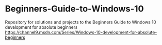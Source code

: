 # Beginners-Guide-to-Windows-10
Repository for solutions and projects to the Beginners Guide to Windows 10 development for absolute beginners https://channel9.msdn.com/Series/Windows-10-development-for-absolute-beginners
